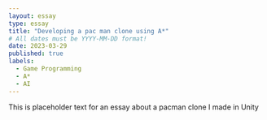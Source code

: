 ```yaml
---
layout: essay
type: essay
title: "Developing a pac man clone using A*"
# All dates must be YYYY-MM-DD format!
date: 2023-03-29
published: true
labels:
  - Game Programming
  - A*
  - AI
---
```


This is placeholder text for an essay about a pacman clone I made in Unity
